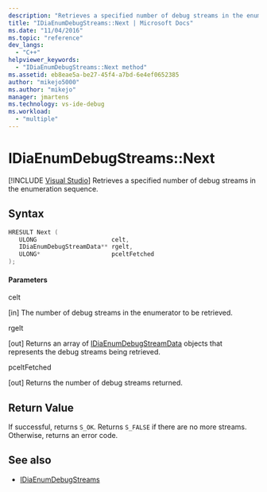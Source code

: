 ```yaml
---
description: "Retrieves a specified number of debug streams in the enumeration sequence."
title: "IDiaEnumDebugStreams::Next | Microsoft Docs"
ms.date: "11/04/2016"
ms.topic: "reference"
dev_langs:
  - "C++"
helpviewer_keywords:
  - "IDiaEnumDebugStreams::Next method"
ms.assetid: eb8eae5a-be27-45f4-a7bd-6e4ef0652385
author: "mikejo5000"
ms.author: "mikejo"
manager: jmartens
ms.technology: vs-ide-debug
ms.workload:
  - "multiple"
---
```

# IDiaEnumDebugStreams::Next

 [!INCLUDE [Visual Studio](~/includes/applies-to-version/vs-windows-only.md)]
Retrieves a specified number of debug streams in the enumeration sequence.

## Syntax

```C++
HRESULT Next ( 
   ULONG                     celt,
   IDiaEnumDebugStreamData** rgelt,
   ULONG*                    pceltFetched
);
```

#### Parameters
 celt

[in] The number of debug streams in the enumerator to be retrieved.

 rgelt

[out] Returns an array of [IDiaEnumDebugStreamData](../../debugger/debug-interface-access/idiaenumdebugstreamdata.md) objects that represents the debug streams being retrieved.

 pceltFetched

[out] Returns the number of debug streams returned.

## Return Value
 If successful, returns `S_OK`. Returns `S_FALSE` if there are no more streams. Otherwise, returns an error code.

## See also
- [IDiaEnumDebugStreams](../../debugger/debug-interface-access/idiaenumdebugstreams.md)
